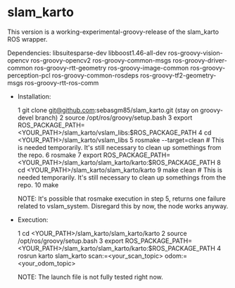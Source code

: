 slam_karto
==========

This version is a working-experimental-groovy-release of the slam_karto ROS wrapper. 

Dependencies: libsuitesparse-dev libboost1.46-all-dev ros-groovy-vision-opencv ros-groovy-opencv2 ros-groovy-common-msgs ros-groovy-driver-common ros-groovy-rtt-geometry ros-groovy-image-common ros-groovy-perception-pcl ros-groovy-common-rosdeps ros-groovy-tf2-geometry-msgs ros-groovy-rtt-ros-comm 

* Installation:

	1 git clone git@github.com:sebasgm85/slam_karto.git (stay on groovy-devel branch)
	2 source /opt/ros/groovy/setup.bash
	3 export ROS_PACKAGE_PATH=<YOUR_PATH>/slam_karto/vslam_libs:$ROS_PACKAGE_PATH
	4 cd <YOUR_PATH>/slam_karto/vslam_libs
	5 rosmake --target=clean # This is needed temporarily. It's still necessary to clean up somethings from the repo.
	6 rosmake
	7 export ROS_PACKAGE_PATH=<YOUR_PATH>/slam_karto/slam_karto/karto:$ROS_PACKAGE_PATH
        8 cd <YOUR_PATH>/slam_karto/slam_karto/karto
	9 make clean # This is needed temporarily. It's still necessary to clean up somethings from the repo.
	10 make

	NOTE: It's possible that rosmake execution in step 5, returns one failure related to vslam_system. Disregard this by now, the node works anyway.

* Execution:

	1 cd <YOUR_PATH>/slam_karto/slam_karto/karto
	2 source /opt/ros/groovy/setup.bash
	3 export ROS_PACKAGE_PATH=<YOUR_PATH>/slam_karto/slam_karto/karto:$ROS_PACKAGE_PATH
	4 rosrun karto slam_karto scan:=<your_scan_topic> odom:=<your_odom_topic>

	NOTE: The launch file is not fully tested right now.

